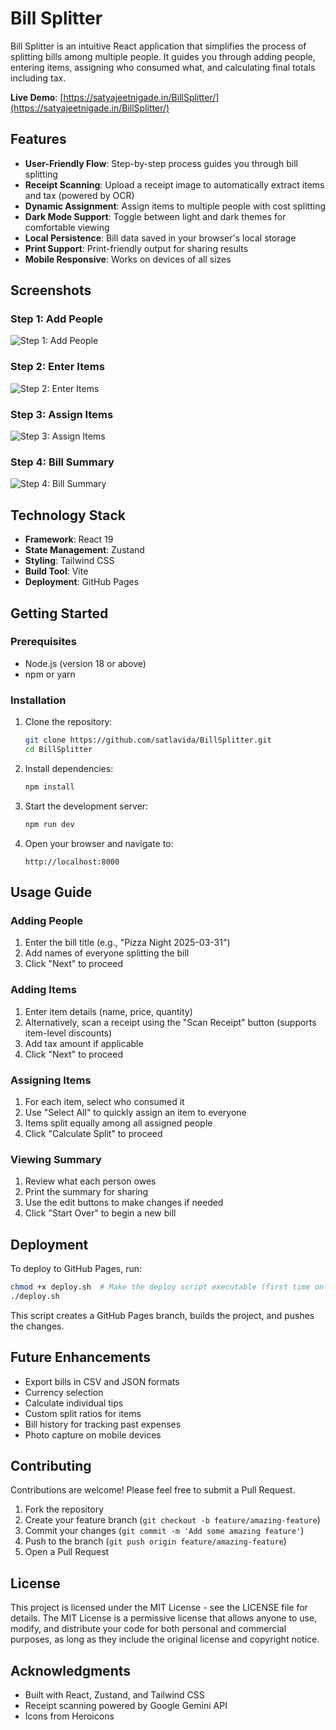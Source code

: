 # Bill Splitter

Bill Splitter is an intuitive React application that simplifies the process of splitting bills among multiple people. It guides you through adding people, entering items, assigning who consumed what, and calculating final totals including tax.

**Live Demo**: [https://satyajeetnigade.in/BillSplitter/](https://satyajeetnigade.in/BillSplitter/)

## Features

- **User-Friendly Flow**: Step-by-step process guides you through bill splitting
- **Receipt Scanning**: Upload a receipt image to automatically extract items and tax (powered by OCR)
- **Dynamic Assignment**: Assign items to multiple people with cost splitting
- **Dark Mode Support**: Toggle between light and dark themes for comfortable viewing
- **Local Persistence**: Bill data saved in your browser's local storage
- **Print Support**: Print-friendly output for sharing results
- **Mobile Responsive**: Works on devices of all sizes

## Screenshots

### Step 1: Add People

![Step 1: Add People](https://github.com/user-attachments/assets/dbfe1432-03c0-45af-985f-dad2f67df837)


### Step 2: Enter Items

![Step 2: Enter Items](https://github.com/user-attachments/assets/f95c1713-7b37-407f-b5d9-3859b9eddf87)


### Step 3: Assign Items

![Step 3: Assign Items](https://github.com/user-attachments/assets/556ca8aa-90f1-4c9b-8e3f-c4232c2a6408)

### Step 4: Bill Summary
![Step 4: Bill Summary](https://github.com/user-attachments/assets/4a391f63-17ee-4091-b5e4-1ad182415243)


## Technology Stack

- **Framework**: React 19
- **State Management**: Zustand
- **Styling**: Tailwind CSS
- **Build Tool**: Vite
- **Deployment**: GitHub Pages

## Getting Started

### Prerequisites

- Node.js (version 18 or above)
- npm or yarn

### Installation

1. Clone the repository:
   ```bash
   git clone https://github.com/satlavida/BillSplitter.git
   cd BillSplitter
   ```

2. Install dependencies:
   ```bash
   npm install
   ```

3. Start the development server:
   ```bash
   npm run dev
   ```

4. Open your browser and navigate to:
   ```
   http://localhost:8000
   ```

## Usage Guide

### Adding People
1. Enter the bill title (e.g., "Pizza Night 2025-03-31")
2. Add names of everyone splitting the bill
3. Click "Next" to proceed

### Adding Items
1. Enter item details (name, price, quantity)
2. Alternatively, scan a receipt using the "Scan Receipt" button (supports item-level discounts)
3. Add tax amount if applicable
4. Click "Next" to proceed

### Assigning Items
1. For each item, select who consumed it
2. Use "Select All" to quickly assign an item to everyone
3. Items split equally among all assigned people
4. Click "Calculate Split" to proceed

### Viewing Summary
1. Review what each person owes
2. Print the summary for sharing
3. Use the edit buttons to make changes if needed
4. Click "Start Over" to begin a new bill

## Deployment

To deploy to GitHub Pages, run:

```bash
chmod +x deploy.sh  # Make the deploy script executable (first time only)
./deploy.sh
```

This script creates a GitHub Pages branch, builds the project, and pushes the changes.

## Future Enhancements

- Export bills in CSV and JSON formats
- Currency selection
- Calculate individual tips
- Custom split ratios for items
- Bill history for tracking past expenses
- Photo capture on mobile devices

## Contributing

Contributions are welcome! Please feel free to submit a Pull Request.

1. Fork the repository
2. Create your feature branch (`git checkout -b feature/amazing-feature`)
3. Commit your changes (`git commit -m 'Add some amazing feature'`)
4. Push to the branch (`git push origin feature/amazing-feature`)
5. Open a Pull Request

## License

This project is licensed under the MIT License - see the LICENSE file for details. The MIT License is a permissive license that allows anyone to use, modify, and distribute your code for both personal and commercial purposes, as long as they include the original license and copyright notice.

## Acknowledgments

- Built with React, Zustand, and Tailwind CSS
- Receipt scanning powered by Google Gemini API
- Icons from Heroicons
